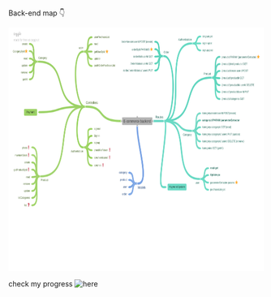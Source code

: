 Back-end map 👇

<img width='853' height='480' src='E-commerce_backend.png' frameborder='0' allowfullscreen>

check my progress ![here](https://coggle.it/diagram/YKhy52mu1Zih6WSw/t/e-commerce-backend/f4347f5d94d49ed7afc28abf6724c0623e79cc193709aa2b52d1fe9105e8e314)